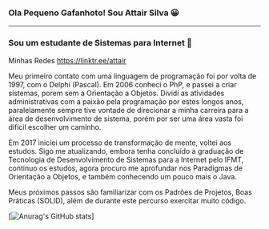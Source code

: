 ### Ola Pequeno Gafanhoto! Sou Attair Silva 😀

---

### Sou um estudante de Sistemas para Internet 🙉

Minhas Redes https://linktr.ee/attair

Meu primeiro contato com uma linguagem de programação foi por volta de 1997, com o Delphi  (Pascal).
Em 2006 conheci o PhP, e passei a criar sistemas, porem sem a Orientação a Objetos. 
Dividi as atividades administrativas  com a paixão pela programação por estes longos anos, paralelamente sempre tive vontade de direcionar a minha carreira para a área de desenvolvimento de sistema, porém por ser uma área vasta foi difícil escolher um caminho.

Em 2017 iniciei um processo de transformação de mente, voltei aos estudos.
Sigo me atualizando, embora tenha concluído a graduação de Tecnologia de Desenvolvimento de Sistemas para a Internet pelo IFMT, continuo os estudos, agora procuro me aprofundar nos Paradigmas de Orientação a Objetos, e também conhecendo um pouco mais o Java.

Meus próximos passos são familiarizar com os Padrões de Projetos, Boas Práticas (SOLID), além de durante este percurso exercitar muito código.

[![Anurag's GitHub stats](https://github-readme-stats.vercel.app/api?username=attairsilva)]


